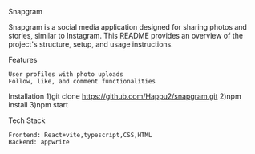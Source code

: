 Snapgram

Snapgram is a social media application designed for sharing photos and stories, similar to Instagram. This README provides an overview of the project's structure, setup, and usage instructions.

Features

    User profiles with photo uploads
    Follow, like, and comment functionalities

Installation
1)git clone https://github.com/Happu2/snapgram.git
2)npm install
3)npm start

Tech Stack

    Frontend: React+vite,typescript,CSS,HTML
    Backend: appwrite
